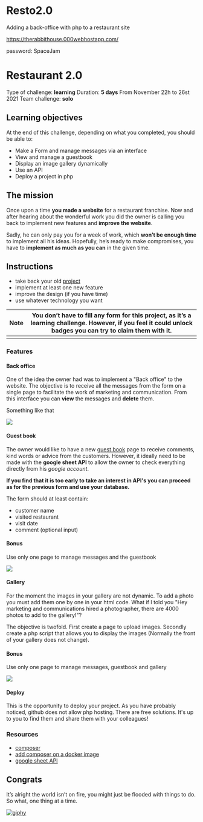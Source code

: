 # Resto2.0
Adding a back-office with php to a restaurant site 

https://therabbithouse.000webhostapp.com/

password: SpaceJam



# Restaurant 2.0  

Type of challenge: **learning**
Duration: **5 days**
From November 22h to 26st 2021
Team challenge: **solo**

## Learning objectives

At the end of this challenge, depending on what you completed, you should be able to:

- Make a Form and manage messages via an interface
- View and manage a guestbook
- Display an image gallery dynamically
- Use an API
- Deploy a project in php

## The mission

Once upon a time **you made a website** for a restaurant franchise. Now and after hearing about the wonderful work you did the owner is calling you back to implement new features and **improve the website**.

Sadly, he can only pay you for a week of work, which **won’t be enough time** to implement all his ideas. Hopefully, he’s ready to make compromises, you have to **implement as much as you can** in the given time.

## Instructions

- take back your old [project](https://github.com/becodeorg/BXL-Swartz-4-27/blob/master/1.The-Field/6.Bootstrap/restaurant.adoc)
- implement at least one new feature
- improve the design (if you have time)
- use whatever technology you want

| Note | You don’t have to fill any form for this project, as it’s a learning challenge. However, if you feel it could unlock **badges** you can try to claim them with it. |
| ---- | ------------------------------------------------------------ |
|      |                                                              |

### Features

#### Back office

One of the idea the owner had was to implement a "Back office" to the website. The objective is to receive all the messages from the form on a single page to facilitate the work of marketing and communication. From this interface you can **view** the messages and **delete** them.

Something like that

![](deletemessage.png)



#### Guest book

The owner would like to have a new [guest book](https://en.wikipedia.org/wiki/Guestbook) page to receive comments, kind words or advice from the customers. However, it ideally need to be made with the **google sheet API** to allow the owner to check everything directly from his *google account*.

**If you find that it is too early to take an interest in API's you can proceed as for the previous form and use your database.**

The form should at least contain:

- customer name
- visited restaurant
- visit date
- comment (optional input)

#### Bonus

Use only one page to manage messages and the guestbook

![](backofficeX2.png)



#### Gallery

For the moment the images in your gallery are not dynamic. To add a photo you must add them one by one in your html code. What if I told you "Hey marketing and communications hired a photographer, there are 4000 photos to add to the gallery!"?

The objective is twofold. First create a page to upload images.
Secondly create a php script that allows you to display the images (Normally the front of your gallery does not change).

#### Bonus

Use only one page to manage messages, guestbook and gallery

![](backofficeIMG.png)



#### Deploy

This is the opportunity to deploy your project. As you have probably noticed, github does not allow php hosting. There are free solutions. It's up to you to find them and share them with your colleagues!



### Resources

- [composer](https://getcomposer.org/)
- [add composer on a docker image](https://tinyurl.com/yxda5q7o)
- [google sheet API](https://developers.google.com/sheets/api/quickstart/php)

## Congrats

It’s alright the world isn’t on fire, you might just be flooded with things to do. So what, one thing at a time.

[![giphy](https://camo.githubusercontent.com/81248d4b3e370e2b55d85b260099725374b154e5a06ad06a06e6dc15a4c3ab96/68747470733a2f2f6d656469612e67697068792e636f6d2f6d656469612f316a597968734f646d4c394e7138426d4b702f67697068792e676966)](https://camo.githubusercontent.com/81248d4b3e370e2b55d85b260099725374b154e5a06ad06a06e6dc15a4c3ab96/68747470733a2f2f6d656469612e67697068792e636f6d2f6d656469612f316a597968734f646d4c394e7138426d4b702f67697068792e676966)
